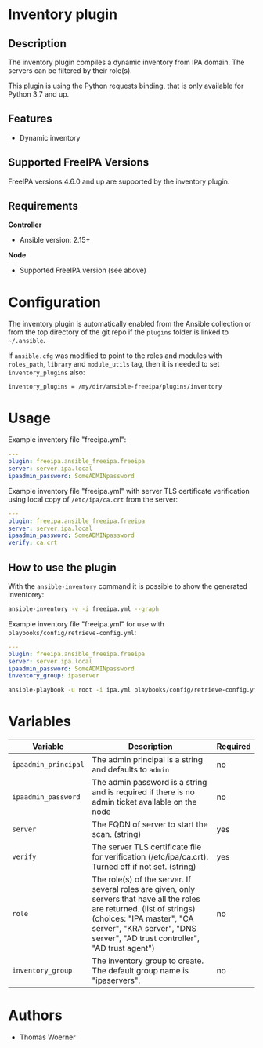 Inventory plugin
================

Description
-----------


The inventory plugin compiles a dynamic inventory from IPA domain. The servers can be filtered by their role(s).

This plugin is using the Python requests binding, that is only available for Python 3.7 and up.


Features
--------
* Dynamic inventory


Supported FreeIPA Versions
--------------------------

FreeIPA versions 4.6.0 and up are supported by the inventory plugin.


Requirements
------------

**Controller**
* Ansible version: 2.15+

**Node**
* Supported FreeIPA version (see above)


Configuration
=============

The inventory plugin is automatically enabled from the Ansible collection or from the top directory of the git repo if the `plugins` folder is linked to `~/.ansible`.

If `ansible.cfg` was modified to point to the roles and modules with `roles_path`, `library` and `module_utils` tag, then it is needed to set `inventory_plugins` also:

```
inventory_plugins = /my/dir/ansible-freeipa/plugins/inventory
```

Usage
=====

Example inventory file "freeipa.yml":

```yml
---
plugin: freeipa.ansible_freeipa.freeipa
server: server.ipa.local
ipaadmin_password: SomeADMINpassword
```

Example inventory file "freeipa.yml" with server TLS certificate verification using local copy of `/etc/ipa/ca.crt` from the server:

```yml
---
plugin: freeipa.ansible_freeipa.freeipa
server: server.ipa.local
ipaadmin_password: SomeADMINpassword
verify: ca.crt
```


How to use the plugin
---------------------

With the `ansible-inventory` command it is possible to show the generated inventorey:

```bash
ansible-inventory -v -i freeipa.yml --graph
```

Example inventory file "freeipa.yml" for use with `playbooks/config/retrieve-config.yml`:

```yml
---
plugin: freeipa.ansible_freeipa.freeipa
server: server.ipa.local
ipaadmin_password: SomeADMINpassword
inventory_group: ipaserver
```

```bash
ansible-playbook -u root -i ipa.yml playbooks/config/retrieve-config.yml 
```

Variables
=========

Variable | Description | Required
-------- | ----------- | --------
`ipaadmin_principal` | The admin principal is a string and defaults to `admin` | no
`ipaadmin_password` | The admin password is a string and is required if there is no admin ticket available on the node | no
`server` | The FQDN of server to start the scan. (string) | yes
`verify` | The server TLS certificate file for verification (/etc/ipa/ca.crt). Turned off if not set. (string) | yes
`role` | The role(s) of the server. If several roles are given, only servers that have all the roles are returned. (list of strings) (choices: "IPA master", "CA server", "KRA server", "DNS server", "AD trust controller", "AD trust agent") | no
`inventory_group` | The inventory group to create. The default group name is "ipaservers". | no

Authors
=======

- Thomas Woerner
